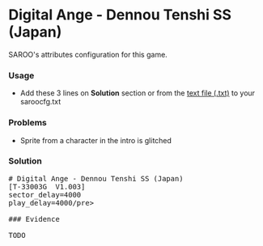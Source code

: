 # Digital Ange - Dennou Tenshi SS (Japan)

SAROO's attributes configuration for this game.

### Usage

- Add these 3 lines on **Solution** section or from the [text file (.txt)](./config.txt) to your saroocfg.txt

### Problems

- Sprite from a character in the intro is glitched

### Solution

<pre># Digital Ange - Dennou Tenshi SS (Japan)
[T-33003G  V1.003]
sector_delay=4000
play_delay=4000/pre>

### Evidence

TODO

<!-- [![](https://img.youtube.com/vi/eJfiS83xyk0/0.jpg)](https://youtu.be/eJfiS83xyk0) -->
